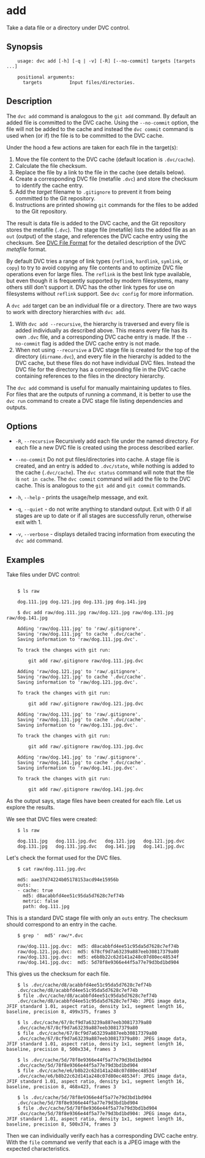 # add

Take a data file or a directory under DVC control.

## Synopsis

```usage
    usage: dvc add [-h] [-q | -v] [-R] [--no-commit] targets [targets ...]

    positional arguments:
      targets          Input files/directories.

```

## Description

The `dvc add` command is analogous to the `git add` command.  By default an 
added file is committed to the DVC cache.  Using the `--no-commit` option, the
file will not be added to the cache and instead the `dvc commit` command is
used when (or if) the file is to be committed to the DVC cache.

Under the hood a few actions are taken for each file in the target(s):

1. Move the file content to the DVC cache (default location is `.dvc/cache`).
2. Calculate the file checksum.
3. Replace the file by a link to the file in the cache (see details below).
4. Create a corresponding DVC file (metafile `.dvc`) and store the checksum
  to identify the cache entry.
5. Add the _target_ filename to `.gitignore` to prevent it from being 
  committed to the Git repository.
6. Instructions are printed showing `git` commands for the files to be added to
  the Git repository.

The result is data file is added to the DVC cache, and the Git repository stores
the metafile (`.dvc`).  The stage file (metafile) lists the added file as an
`out` (output) of the stage, and references the DVC cache entry using the 
checksum.  See [DVC File Format](/doc/user-guide/dvc-file-format) for the 
detailed description of the DVC _metafile_ format.

By default DVC tries a range of link types (`reflink`, `hardlink`, `symlink`,
or `copy`) to try to avoid copying any file contents and to optimize DVC file 
operations even for large files. The `reflink` is the best link type available, 
but even though it is frequently supported by modern filesystems, many others 
still don't support it.  DVC has the other link types for use on filesystems 
without `reflink` support. See `dvc config` for more information.

A `dvc add` target can be an individual file or a directory.  There are two ways
to work with directory hierarchies with `dvc add`.

1. With `dvc add --recursive`, the hierarchy is traversed and every file is 
  added individually as described above.  This means every file has its own 
  `.dvc` file, and a corresponding DVC cache entry is made.  If the 
  `--no-commit` flag is added the DVC cache entry is not made.
2. When not using `--recursive` a DVC stage file is created for the top of 
  the directory (`dirname.dvc`), and every file in the hierarchy is added to the 
  DVC cache, but these files do not have individual DVC files.  Instead the DVC 
  file for the directory has a corresponding file in the DVC cache containing 
  references to the files in the directory hierarchy.

The `dvc add` command is useful for manually maintaining updates to files.  For
files that are the outputs of running a command, it is better to use the 
`dvc run` command to create a DVC stage file listing dependencies and outputs.

## Options

* `-R`, `--recursive`  Recursively add each file under the named directory.  For 
  each file a new DVC file is created using the process described earlier.

* `--no-commit` Do not put files/directories into cache. A stage file is created,
  and an entry is added to `.dvc/state`, while nothing is added to the
  cache (`.dvc/cache`).  The `dvc status` command will note that the file
  is `not in cache`.  The `dvc commit` command will add the file to 
  the DVC cache.  This is analogous to the `git add` and `git commit` commands.

* `-h`, `--help` - prints the usage/help message, and exit.

* `-q`, `--quiet` - do not write anything to standard output.  Exit with 0 if
  all stages are up to date or if all stages are successfully rerun, otherwise 
  exit with 1.

* `-v`, `--verbose` - displays detailed tracing information from executing the
  `dvc add` command.


## Examples

Take files under DVC control:

```dvc

    $ ls raw

    dog.111.jpg	dog.121.jpg	dog.131.jpg	dog.141.jpg

    $ dvc add raw/dog.111.jpg raw/dog.121.jpg raw/dog.131.jpg raw/dog.141.jpg

    Adding 'raw/dog.111.jpg' to 'raw/.gitignore'.
    Saving 'raw/dog.111.jpg' to cache '.dvc/cache'.
    Saving information to 'raw/dog.111.jpg.dvc'.

    To track the changes with git run:

    	git add raw/.gitignore raw/dog.111.jpg.dvc

    Adding 'raw/dog.121.jpg' to 'raw/.gitignore'.
    Saving 'raw/dog.121.jpg' to cache '.dvc/cache'.
    Saving information to 'raw/dog.121.jpg.dvc'.

    To track the changes with git run:

	    git add raw/.gitignore raw/dog.121.jpg.dvc

    Adding 'raw/dog.131.jpg' to 'raw/.gitignore'.
    Saving 'raw/dog.131.jpg' to cache '.dvc/cache'.
    Saving information to 'raw/dog.131.jpg.dvc'.

    To track the changes with git run:

	    git add raw/.gitignore raw/dog.131.jpg.dvc

    Adding 'raw/dog.141.jpg' to 'raw/.gitignore'.
    Saving 'raw/dog.141.jpg' to cache '.dvc/cache'.
    Saving information to 'raw/dog.141.jpg.dvc'.

    To track the changes with git run:

	    git add raw/.gitignore raw/dog.141.jpg.dvc
```

As the output says, stage files have been created for each file.  Let us explore
the results.

We see that DVC files were created:

```dvc
    $ ls raw
    
    dog.111.jpg   dog.111.jpg.dvc   dog.121.jpg   dog.121.jpg.dvc
    dog.131.jpg   dog.131.jpg.dvc   dog.141.jpg   dog.141.jpg.dvc
```

Let's check the format used for the DVC files.

```
    $ cat raw/dog.111.jpg.dvc 

    md5: aae37d74224b05178153acd94e15956b
    outs:
    - cache: true
      md5: d8acabbfd4ee51c95da5d7628c7ef74b
      metric: false
      path: dog.111.jpg
```

This is a standard DVC stage file with only an `outs` entry.  The checksum 
should correspond to an entry in the cache.

```dvc
    $ grep '  md5' raw/*.dvc

    raw/dog.111.jpg.dvc:  md5: d8acabbfd4ee51c95da5d7628c7ef74b
    raw/dog.121.jpg.dvc:  md5: 678cf9d7a63239a887eeb30817379a80
    raw/dog.131.jpg.dvc:  md5: e6b8b22c62d141a248c07d80ec48534f
    raw/dog.141.jpg.dvc:  md5: 5d78f8e9366e44f5a77e79d3bd1bd904
```

This gives us the checksum for each file.

```dvc
    $ ls .dvc/cache/d8/acabbfd4ee51c95da5d7628c7ef74b 
    .dvc/cache/d8/acabbfd4ee51c95da5d7628c7ef74b
    $ file .dvc/cache/d8/acabbfd4ee51c95da5d7628c7ef74b 
    .dvc/cache/d8/acabbfd4ee51c95da5d7628c7ef74b: JPEG image data, JFIF standard 1.01, aspect ratio, density 1x1, segment length 16, baseline, precision 8, 499x375, frames 3

    $ ls .dvc/cache/67/8cf9d7a63239a887eeb30817379a80 
    .dvc/cache/67/8cf9d7a63239a887eeb30817379a80
    $ file .dvc/cache/67/8cf9d7a63239a887eeb30817379a80 
    .dvc/cache/67/8cf9d7a63239a887eeb30817379a80: JPEG image data, JFIF standard 1.01, aspect ratio, density 1x1, segment length 16, baseline, precision 8, 500x334, frames 3

    $ ls .dvc/cache/5d/78f8e9366e44f5a77e79d3bd1bd904 
    .dvc/cache/5d/78f8e9366e44f5a77e79d3bd1bd904
    $ file .dvc/cache/e6/b8b22c62d141a248c07d80ec48534f 
    .dvc/cache/e6/b8b22c62d141a248c07d80ec48534f: JPEG image data, JFIF standard 1.01, aspect ratio, density 1x1, segment length 16, baseline, precision 8, 468x423, frames 3

    $ ls .dvc/cache/5d/78f8e9366e44f5a77e79d3bd1bd904 
    .dvc/cache/5d/78f8e9366e44f5a77e79d3bd1bd904
    $ file .dvc/cache/5d/78f8e9366e44f5a77e79d3bd1bd904 
    .dvc/cache/5d/78f8e9366e44f5a77e79d3bd1bd904: JPEG image data, JFIF standard 1.01, aspect ratio, density 1x1, segment length 16, baseline, precision 8, 500x374, frames 3

```

Then we can individually verify each has a corresponding DVC cache entry.  With
the `file` command we verify that each is a JPEG image with the expected 
characteristics.
